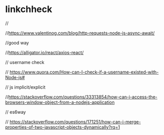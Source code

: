 # linkchheck
// 

//https://www.valentinog.com/blog/http-requests-node-js-async-await/

//good way

//https://alligator.io/react/axios-react/

// username check

// https://www.quora.com/How-can-I-check-if-a-username-existed-with-Node-js#

// js implicit/explicit

//https://stackoverflow.com/questions/33313854/how-can-i-access-the-browsers-window-object-from-a-nodejs-application


// es6way 

// https://stackoverflow.com/questions/171251/how-can-i-merge-properties-of-two-javascript-objects-dynamically?rq=1
